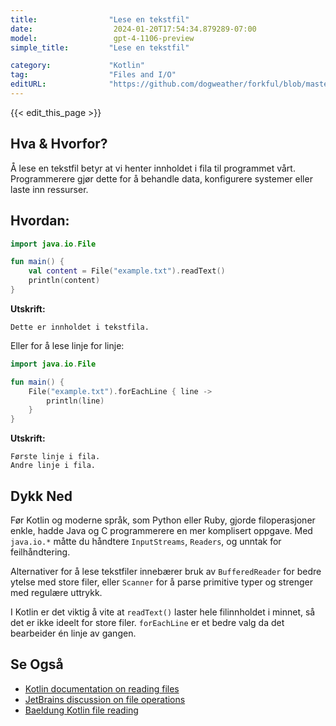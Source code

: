 ```yaml
---
title:                "Lese en tekstfil"
date:                  2024-01-20T17:54:34.879289-07:00
model:                 gpt-4-1106-preview
simple_title:         "Lese en tekstfil"

category:             "Kotlin"
tag:                  "Files and I/O"
editURL:              "https://github.com/dogweather/forkful/blob/master/content/no/kotlin/reading-a-text-file.md"
---
```


{{< edit_this_page >}}

## Hva & Hvorfor?
Å lese en tekstfil betyr at vi henter innholdet i fila til programmet vårt. Programmerere gjør dette for å behandle data, konfigurere systemer eller laste inn ressurser.

## Hvordan:
```kotlin
import java.io.File

fun main() {
    val content = File("example.txt").readText()
    println(content)
}
```

**Utskrift:**
```
Dette er innholdet i tekstfila.
```

Eller for å lese linje for linje:

```kotlin
import java.io.File

fun main() {
    File("example.txt").forEachLine { line ->
        println(line)
    }
}
```

**Utskrift:**
```
Første linje i fila.
Andre linje i fila.
```

## Dykk Ned
Før Kotlin og moderne språk, som Python eller Ruby, gjorde filoperasjoner enkle, hadde Java og C programmerere en mer komplisert oppgave. Med `java.io.*` måtte du håndtere `InputStreams`, `Readers`, og unntak for feilhåndtering.

Alternativer for å lese tekstfiler innebærer bruk av `BufferedReader` for bedre ytelse med store filer, eller `Scanner` for å parse primitive typer og strenger med regulære uttrykk.

I Kotlin er det viktig å vite at `readText()` laster hele filinnholdet i minnet, så det er ikke ideelt for store filer. `forEachLine` er et bedre valg da det bearbeider én linje av gangen.

## Se Også
- [Kotlin documentation on reading files](https://kotlinlang.org/api/latest/jvm/stdlib/kotlin.io/java.io.-file/)
- [JetBrains discussion on file operations](https://discuss.kotlinlang.org/t/working-with-files-in-kotlin/2368)
- [Baeldung Kotlin file reading](https://www.baeldung.com/kotlin/read-file)
